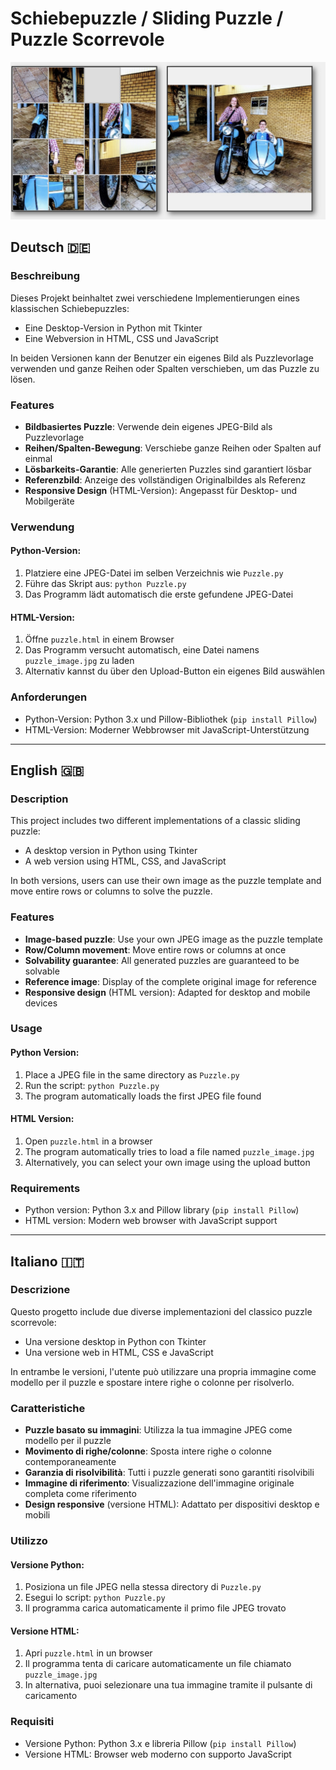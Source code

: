 # Schiebepuzzle / Sliding Puzzle / Puzzle Scorrevole

![Puzzle Screenshot](SlidingPuzzle.jpg)

## Deutsch 🇩🇪

### Beschreibung
Dieses Projekt beinhaltet zwei verschiedene Implementierungen eines klassischen Schiebepuzzles:
- Eine Desktop-Version in Python mit Tkinter
- Eine Webversion in HTML, CSS und JavaScript

In beiden Versionen kann der Benutzer ein eigenes Bild als Puzzlevorlage verwenden und ganze Reihen oder Spalten verschieben, um das Puzzle zu lösen.

### Features
- **Bildbasiertes Puzzle**: Verwende dein eigenes JPEG-Bild als Puzzlevorlage
- **Reihen/Spalten-Bewegung**: Verschiebe ganze Reihen oder Spalten auf einmal
- **Lösbarkeits-Garantie**: Alle generierten Puzzles sind garantiert lösbar
- **Referenzbild**: Anzeige des vollständigen Originalbildes als Referenz
- **Responsive Design** (HTML-Version): Angepasst für Desktop- und Mobilgeräte

### Verwendung

#### Python-Version:
1. Platziere eine JPEG-Datei im selben Verzeichnis wie `Puzzle.py`
2. Führe das Skript aus: `python Puzzle.py`
3. Das Programm lädt automatisch die erste gefundene JPEG-Datei

#### HTML-Version:
1. Öffne `puzzle.html` in einem Browser
2. Das Programm versucht automatisch, eine Datei namens `puzzle_image.jpg` zu laden
3. Alternativ kannst du über den Upload-Button ein eigenes Bild auswählen

### Anforderungen
- Python-Version: Python 3.x und Pillow-Bibliothek (`pip install Pillow`)
- HTML-Version: Moderner Webbrowser mit JavaScript-Unterstützung

---

## English 🇬🇧

### Description
This project includes two different implementations of a classic sliding puzzle:
- A desktop version in Python using Tkinter
- A web version using HTML, CSS, and JavaScript

In both versions, users can use their own image as the puzzle template and move entire rows or columns to solve the puzzle.

### Features
- **Image-based puzzle**: Use your own JPEG image as the puzzle template
- **Row/Column movement**: Move entire rows or columns at once
- **Solvability guarantee**: All generated puzzles are guaranteed to be solvable
- **Reference image**: Display of the complete original image for reference
- **Responsive design** (HTML version): Adapted for desktop and mobile devices

### Usage

#### Python Version:
1. Place a JPEG file in the same directory as `Puzzle.py`
2. Run the script: `python Puzzle.py`
3. The program automatically loads the first JPEG file found

#### HTML Version:
1. Open `puzzle.html` in a browser
2. The program automatically tries to load a file named `puzzle_image.jpg`
3. Alternatively, you can select your own image using the upload button

### Requirements
- Python version: Python 3.x and Pillow library (`pip install Pillow`)
- HTML version: Modern web browser with JavaScript support

---

## Italiano 🇮🇹

### Descrizione
Questo progetto include due diverse implementazioni del classico puzzle scorrevole:
- Una versione desktop in Python con Tkinter
- Una versione web in HTML, CSS e JavaScript

In entrambe le versioni, l'utente può utilizzare una propria immagine come modello per il puzzle e spostare intere righe o colonne per risolverlo.

### Caratteristiche
- **Puzzle basato su immagini**: Utilizza la tua immagine JPEG come modello per il puzzle
- **Movimento di righe/colonne**: Sposta intere righe o colonne contemporaneamente
- **Garanzia di risolvibilità**: Tutti i puzzle generati sono garantiti risolvibili
- **Immagine di riferimento**: Visualizzazione dell'immagine originale completa come riferimento
- **Design responsive** (versione HTML): Adattato per dispositivi desktop e mobili

### Utilizzo

#### Versione Python:
1. Posiziona un file JPEG nella stessa directory di `Puzzle.py`
2. Esegui lo script: `python Puzzle.py`
3. Il programma carica automaticamente il primo file JPEG trovato

#### Versione HTML:
1. Apri `puzzle.html` in un browser
2. Il programma tenta di caricare automaticamente un file chiamato `puzzle_image.jpg`
3. In alternativa, puoi selezionare una tua immagine tramite il pulsante di caricamento

### Requisiti
- Versione Python: Python 3.x e libreria Pillow (`pip install Pillow`)
- Versione HTML: Browser web moderno con supporto JavaScript